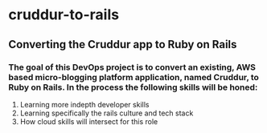 # cruddur-to-rails
## Converting the Cruddur app to Ruby on Rails
### The goal of this DevOps project is to convert an existing, AWS based micro-blogging platform application, named Cruddur, to Ruby on Rails. In the process the following skills will be honed:
1) Learning more indepth developer skills
2) Learning specifically the rails culture and tech stack
3) How cloud skills will intersect for this role
